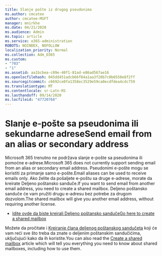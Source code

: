 ```yaml
---
title: Slanje pošte iz drugog pseudonima
ms.author: cmcatee
author: cmcatee-MSFT
manager: mnirkhe
ms.date: 04/21/2020
ms.audience: Admin
ms.topic: article
ms.service: o365-administration
ROBOTS: NOINDEX, NOFOLLOW
localization_priority: Normal
ms.collection: Adm_O365
ms.custom:
- "703"
- "1"
ms.assetid: aa1bcbea-c09e-40f1-81ad-e86ad567ae16
ms.openlocfilehash: 045dd451adcb66f84a1aa3f20b7c0b6550e8f2ff
ms.sourcegitcommit: c6692ce0fa1358ec3529e59ca0ecdfdea4cdc759
ms.translationtype: MT
ms.contentlocale: sr-Latn-RS
ms.lasthandoff: 09/14/2020
ms.locfileid: "47720768"
---
```

# <a name="send-email-from-an-alias-or-secondary-address"></a><span data-ttu-id="70ae6-102">Slanje e-pošte sa pseudonima ili sekundarne adrese</span><span class="sxs-lookup"><span data-stu-id="70ae6-102">Send email from an alias or secondary address</span></span>

<span data-ttu-id="70ae6-103">Microsoft 365 trenutno ne podržava slanje e-pošte sa pseudonima ili pomoćne e-adrese.</span><span class="sxs-lookup"><span data-stu-id="70ae6-103">Microsoft 365 does not currently support sending email from an alias or secondary email address.</span></span> <span data-ttu-id="70ae6-104">Pseudonimi e-pošte mogu se koristiti za primanje samo e-pošte.</span><span class="sxs-lookup"><span data-stu-id="70ae6-104">Email aliases can be used to receive emails only.</span></span> <span data-ttu-id="70ae6-105">Ako želite da pošaljete e-poštu sa druge e-adrese, morate da kreirate Deljeno poštansko sanduče.</span><span class="sxs-lookup"><span data-stu-id="70ae6-105">If you want to send email from another email address, you need to create a shared mailbox.</span></span> <span data-ttu-id="70ae6-106">Deljeno poštansko sanduče će vam pružiti drugu e-adresu bez potrebe za drugom dozvolom.</span><span class="sxs-lookup"><span data-stu-id="70ae6-106">The shared mailbox will give you another email address, without requiring another license.</span></span>
  
- [<span data-ttu-id="70ae6-107">Idite ovde da biste kreirali Deljeno poštansko sanduče</span><span class="sxs-lookup"><span data-stu-id="70ae6-107">Go here to create a shared mailbox</span></span>](https://portal.office.com/AdminPortal/Home#/AssistedGuide/addemailoptions)

<span data-ttu-id="70ae6-108">Možete da pročitate i [Kreiranje člana deljenog poštanskog sandučeta](https://docs.microsoft.com/microsoft-365/admin/email/create-a-shared-mailbox) koji će vam reći sve što treba da znate o deljenim poštanskim sandučićima, uključujući kako da ih koristite.</span><span class="sxs-lookup"><span data-stu-id="70ae6-108">You can also read the [Create a shared mailbox](https://docs.microsoft.com/microsoft-365/admin/email/create-a-shared-mailbox) article which will tell you everything you need to know about shared mailboxes, including how to use them.</span></span>